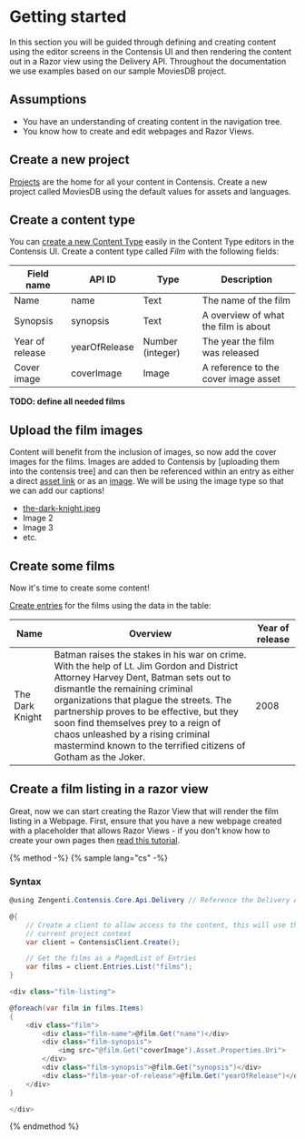 # Getting started

In this section you will be guided through defining and creating content using the editor screens in the Contensis UI and then rendering the content out in a Razor view using the Delivery API. Throughout the documentation we use examples based on our sample MoviesDB project.

## Assumptions

- You have an understanding of creating content in the navigation tree.
- You know how to create and edit webpages and Razor Views.

## Create a new project

[Projects](https://contensis.github.io/docs/projects/) are the home for all your content in Contensis. Create a new project called MoviesDB using the default values for assets and languages.

## Create a content type

You can [create a new Content Type](https://contensis.github.io/docs/content-types/create-a-content-type.html) easily in the Content Type editors in the Contensis UI. Create a content type called *Film* with the following fields:

| Field name | API ID | Type | Description |
| ---------- | ------ | ---- | ----------- |
| Name | name | Text | The name of the film |
| Synopsis | synopsis | Text | A overview of what the film is about |
| Year of release | yearOfRelease | Number (integer) | The year the film was released |
| Cover image | coverImage | Image | A reference to the cover image asset |

**TODO: define all needed films** 

## Upload the film images

Content will benefit from the inclusion of images, so now add the cover images for the films. Images are added to Contensis by [uploading them into the contensis tree] and can then be referenced within an entry as either a direct [asset link](/delivery-api/linked-content.md) or as an [image](/delivery-api/linked-content.md#image). We will be using the image type so that we can add our captions!

- [the-dark-knight.jpeg]()
- Image 2
- Image 3
- etc.

## Create some films

Now it's time to create some content!

[Create entries](https://contensis.github.io/docs/entries/create-an-entry.html) for the films using the data in the table:

| Name | Overview | Year of release |
| ---- | -------- | --------------- |
| The Dark Knight | Batman raises the stakes in his war on crime. With the help of Lt. Jim Gordon and District Attorney Harvey Dent, Batman sets out to dismantle the remaining criminal organizations that plague the streets. The partnership proves to be effective, but they soon find themselves prey to a reign of chaos unleashed by a rising criminal mastermind known to the terrified citizens of Gotham as the Joker. |  2008 |



## Create a film listing in a razor view

Great, now we can start creating the Razor View that will render the film listing in a Webpage. First, ensure that you have a new webpage created with a placeholder that allows Razor Views - if you don't know how to create your own pages then [read this tutorial](https://zenhub.zengenti.com/Contensis/R83/Development/Razor/Razoroverview.aspx).

{% method -%}
{% sample lang="cs" -%}

### Syntax

```cs
@using Zengenti.Contensis.Core.Api.Delivery // Reference the Delivery API

@{
    // Create a client to allow access to the content, this will use the
    // current project context
    var client = ContensisClient.Create();

    // Get the films as a PagedList of Entries
    var films = client.Entries.List("films");
}

<div class="film-listing">

@foreach(var film in films.Items)
{
    <div class="film">
        <div class="film-name">@film.Get("name")</div>
        <div class="film-synopsis">
            <img src="@film.Get("coverImage").Asset.Properties.Uri">
        </div>
        <div class="film-synopsis">@film.Get("synopsis")</div>
        <div class="film-year-of-release">@film.Get("yearOfRelease")</div>
    </div>
}

</div>
```
{% endmethod %}

